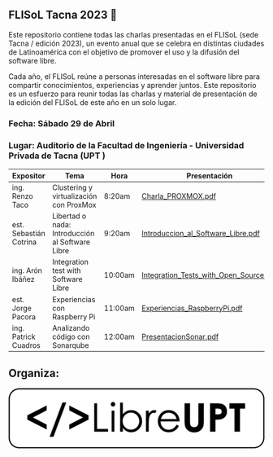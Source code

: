 ## FLISoL Tacna 2023 :calendar:
Este repositorio contiene todas las charlas presentadas en el FLISoL (sede Tacna / edición 2023), un evento anual que se celebra en distintas ciudades de Latinoamérica con el objetivo de promover el uso y la difusión del software libre.

Cada año, el FLISoL reúne a personas interesadas en el software libre para compartir conocimientos, experiencias y aprender juntos. Este repositorio es un esfuerzo para reunir todas las charlas y material de presentación de la edición del FLISoL de este año en un solo lugar.


### Fecha:  Sábado 29 de Abril
### Lugar: Auditorio de la Facultad de Ingeniería - Universidad Privada de Tacna (UPT	)

|        Expositor    |                                Tema                         | Hora  | Presentación  |
|-----------------------|-------------------------------------------------------------|----------|----------|
|ing. Renzo Taco        |Clustering y virtualización con ProxMox                      |8:20am    |[Charla_PROXMOX.pdf](ponencias/Charla_PROXMOX.pdf)   |
|est. Sebastián Cotrina |Libertad o nada: Introducción al Software Libre              |9:20am    |[Introduccion_al_Software_Libre.pdf](ponencias/Introduccion_al_Software_Libre.pdf)          |
|ing. Arón Ibáñez       |Integration test with Software Libre                         |10:00am   |[Integration_Tests_with_Open_Source.pdf](ponencias/Integration_Tests_with_Open_Source.pdf)          |
|est. Jorge Pacora      |Experiencias con Raspberry Pi                                |11:00am   |[Experiencias_RaspberryPi.pdf](ponencias/Experiencias_RaspberryPi.pdf)          |
|ing. Patrick Cuadros   |Analizando código con Sonarqube                              |12:00am   |[PresentacionSonar.pdf](ponencias/PresentacionSonar.pdf)        |




## Organiza:
![LibreUPT](assets/logo.png)
